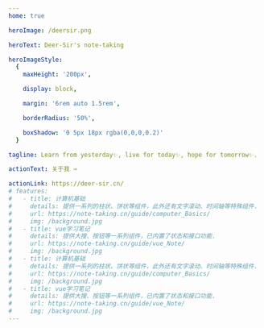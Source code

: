 ```yaml
---
home: true

heroImage: /deersir.png

heroText: Deer-Sir's note-taking

heroImageStyle:
  {
    maxHeight: '200px',

    display: block,

    margin: '6rem auto 1.5rem',

    borderRadius: '50%',

    boxShadow: '0 5px 18px rgba(0,0,0,0.2)'
  }

tagline: Learn from yesterday✨, live for today✨, hope for tomorrow✨.

actionText: 关于我 →

actionLink: https://deer-sir.cn/
# features:
#   - title: 计算机基础
#     details: 提供一系列的柱状、饼状等组件，此外还有文字滚动、时间轴等特殊组件.
#     url: https://note-taking.cn/guide/computer_Basics/
#     img: /background.jpg
#   - title: vue学习笔记
#     details: 提供大搜、按钮等一系列组件，已内置了状态和接口功能.
#     url: https://note-taking.cn/guide/vue_Note/
#     img: /background.jpg
#   - title: 计算机基础
#     details: 提供一系列的柱状、饼状等组件，此外还有文字滚动、时间轴等特殊组件.
#     url: https://note-taking.cn/guide/computer_Basics/
#     img: /background.jpg
#   - title: vue学习笔记
#     details: 提供大搜、按钮等一系列组件，已内置了状态和接口功能.
#     url: https://note-taking.cn/guide/vue_Note/
#     img: /background.jpg
---
```

